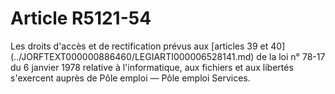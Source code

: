 # Article R5121-54

<p align="left">
  Les droits d'accès et de rectification prévus aux [articles 39 et 40](../JORFTEXT000000886460/LEGIARTI000006528141.md) de la loi n° 78-17 du 6 janvier 1978 relative à l'informatique, aux fichiers et aux libertés s'exercent auprès de Pôle emploi ― Pôle emploi Services.
</p>